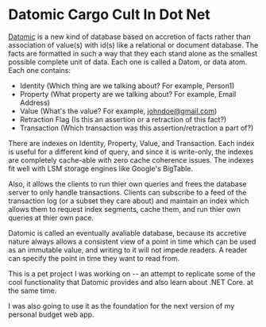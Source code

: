 # Datomic Cargo Cult In Dot Net



[Datomic](http://www.datomic.com/) is a new kind of database based on accretion of facts rather than association of value(s) with id(s) like a relational or document database. The facts are formatted in such a way that they each stand alone as the smallest possible complete unit of data. Each one is called a Datom, or data atom. Each one contains: 

* Identity        (Which thing are we talking about? For example, Person1)
* Property        (What property are we talking about? For example, Email Address)
* Value           (What's the value? For example, johndoe@gmail.com)
* Retraction Flag (Is this an assertion or a retraction of this fact?)
* Transaction     (Which transaction was this assertion/retraction a part of?)

There are indexes on Identity, Property, Value, and Transaction.  Each index is useful for a different kind of query, and since it is write-only, the indexes are completely cache-able with zero cache coherence issues. The indexes fit well with LSM storage engines like Google's BigTable. 

Also, it allows the clients to run thier own queries and frees the database server to only handle transactions. Clients can subscribe to a feed of the transaction log (or a subset they care about) and maintain an index which allows them to request index segments, cache them, and run thier own queries at thier own pace. 

Datomic is called an eventually avaliable database, because its accretive nature always allows a consistent view of a point in time which can be used as an immutable value, and writing to it will not impede readers. A reader can specify the point in time they want to read from.

This is a pet project I was working on -- an attempt to replicate some of the cool functionality that Datomic provides and also learn about .NET Core. at the same time.

I was also going to use it as the foundation for the next version of my personal budget web app. 




